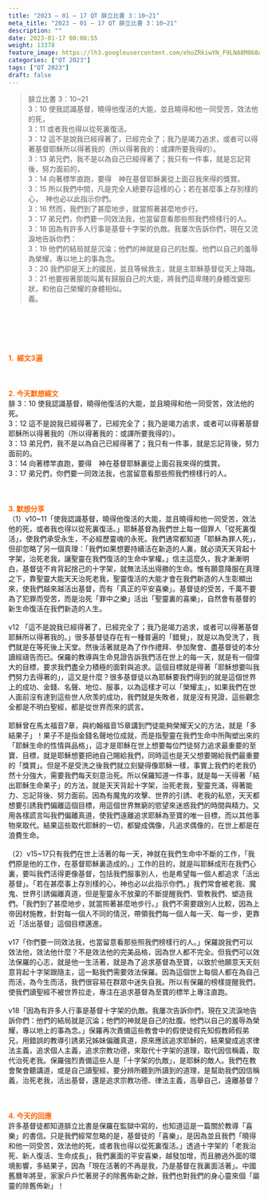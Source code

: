 ```yaml
---
title: "2023 – 01 – 17 QT 腓立比書 3：10~21"
meta_title: "2023 – 01 – 17 QT 腓立比書 3：10~21"
description: ""
date: 2023-01-17 00:00:55
weight: 13378
feature_image: https://lh3.googleusercontent.com/ehoZRkiwYN_F9LNA8M068AYxt73EavCZno-PD1cJRuf5BbSkQVUWr3gNEbt5kSs28Pb_Elg17kSrtf9ybWvojWoMV6I4tPM3vGRGDq6GkKkPdL2Gut4QAIw4-uykKUAtNiKgQKntvsU=w800
categories: ["QT 2023"]
tags: ["QT 2023"]
draft: false
---
```


<blockquote>腓立比書 3：10~21<br />
3：10 使我認識基督，曉得他復活的大能，並且曉得和他一同受苦，效法他的死，<br />
3：11 或者我也得以從死裏復活。<br />
3：12 這不是說我已經得著了，已經完全了；我乃是竭力追求，或者可以得著基督耶穌所以得著我的（所以得著我的：或譯所要我得的）。<br />
3：13 弟兄們，我不是以為自己已經得著了；我只有一件事，就是忘記背後，努力面前的，<br />
3：14 向著標竿直跑，要得　神在基督耶穌裏從上面召我來得的獎賞。<br />
3：15 所以我們中間，凡是完全人總要存這樣的心；若在甚麼事上存別樣的心，　神也必以此指示你們。<br />
3：16 然而，我們到了甚麼地步，就當照著甚麼地步行。<br />
3：17 弟兄們，你們要一同效法我，也當留意看那些照我們榜樣行的人。<br />
3：18 因為有許多人行事是基督十字架的仇敵。我屢次告訴你們，現在又流淚地告訴你們：<br />
3：19 他們的結局就是沉淪；他們的神就是自己的肚腹。他們以自己的羞辱為榮耀，專以地上的事為念。<br />
3：20 我們卻是天上的國民，並且等候救主，就是主耶穌基督從天上降臨。<br />
3：21 他要按著那能叫萬有歸服自己的大能，將我們這卑賤的身體改變形狀，和他自己榮耀的身體相似。<br />
義。</blockquote><br />
&nbsp;<br />
<br />
&nbsp;<br />
<br />
<span style="color: #ff6600;"><strong>1.  經文3遍</strong></span><br />
<br />
&nbsp;<br />
<br />
<span style="color: #ff6600;"><strong>2. 今天默想經文<br />
</strong></span>腓 3：10 使我認識基督，曉得他復活的大能，並且曉得和他一同受苦，效法他的死。<br />
3：12 這不是說我已經得著了，已經完全了；我乃是竭力追求，或者可以得著基督耶穌所以得著我的（所以得著我的：或譯所要我得的）。<br />
3：13 弟兄們，我不是以為自己已經得著了；我只有一件事，就是忘記背後，努力面前的。<br />
3：14 向著標竿直跑，要得　神在基督耶穌裏從上面召我來得的獎賞。<br />
3：17 弟兄們，你們要一同效法我，也當留意看那些照我們榜樣行的人。<br />
<br />
&nbsp;<br />
<br />
<strong><span style="color: #ff6600;">3. 默想分享<br />
</span></strong>（1）v10~11「使我認識基督，曉得他復活的大能，並且曉得和他一同受苦，效法他的死，或者我也得以從死裏復活。」耶穌基督為我們世上每一個罪人「從死裏復活」，使我們承受永生，不必經歷靈魂的永死。我們通常都知道「耶穌為罪人死」，但卻忽略了另一個真理：「我們如果想要持續活在新造的人裏，就必須天天背起十字架，治死老我，讓聖靈在我們復活的生命中掌權。」信主這麼久，我才漸漸明白，基督徒不肯背起捨己的十字架，就無法活出得勝的生命。惟有願意降服在真理之下，靠聖靈大能天天治死老我，聖靈復活的大能才會在我們新造的人生彰顯出來，使我們越來越活出基督，而有「真正的平安喜樂」。基督徒的受苦，千萬不要為了犯罪而受苦，而是治死「罪中之樂」活出「聖靈裏的喜樂」，自然會有基督的新生命復活在我們新造的人生。<br />
<br />
v12 「這不是說我已經得著了，已經完全了；我乃是竭力追求，或者可以得著基督耶穌所以得著我的。」很多基督徒存在有一種普遍的「錯覺」，就是以為受洗了，我們就是在等死後上天堂。然後活著就是為了作作禮拜、參加聚會、盡基督徒的本分讀經禱告而已。保羅的教導與生命見證告訴我們活在世上的每一天，就是有一個偉大的目標，要求我們盡全力積極的面對與追求。這個目標就是得著「耶穌想要叫我們努力去得著的」，這又是什麼？很多基督徒以為耶穌要我們得到的就是這個世界上的成功、金錢、名聲、地位、服事，以為這樣才可以「榮耀主」，如果我們在世人面前沒有達到這些世人欣羡的成功，我們就是失敗者，就是沒有見證，這些觀念全都是不明白聖經，都是從世界而來的謊言。<br />
<br />
耶穌曾在馬太福音7章，與約翰福音15章講到門徒能夠榮耀天父的方法，就是「多結果子」！果子不是指金錢名聲地位成就，而是指聖靈在我們生命中所陶塑出來的「耶穌生命的性情與品格」，這才是耶穌在世上想要每位門徒努力追求最重要的至寶、目標，就是耶穌想要把祂自己賜給我們，同時這也是天父想要賜給我們最重要的「獎賞」。但是不是受洗之後我們就立刻變得像耶穌一樣，事實上我們的老我仍然十分強大，需要我們每天刻意治死。所以保羅知道一件事，就是每一天得著「結出耶穌生命果子」的方法，就是天天背起十字架，治死老我，聖靈充滿，得著能力、忘記背後、努力面前。因為有魔鬼的攻擊、世界的引誘、老我的私慾，天天都想要引誘我們偏離這個目標，用這個世界無窮的慾望來迷惑我們的時間與精力。又用各樣謊言叫我們偏離真道，使我們遠離追求耶穌為至寶的唯一目標，而以其他事物來取代。結果這些取代耶穌的一切，都變成偶像，凡追求偶像的，在世上都是在浪費生命。<br />
<br />
（2）v15~17只有我們在世上活著的每一天，神就在我們生命中不斷的工作，「我們原是他的工作，在基督耶穌裏造成的。」工作的目的，就是叫耶穌成形在我們心裏，要叫我們活得更像基督，包括我們服事別人，也是希望每一個人都追求「活出基督」。「若在甚麼事上存別樣的心，神也必以此指示你們。」我們常會被老我、魔鬼、世界引誘偏離真道，但是聖靈永不放棄的不斷提醒我們、管教我們、塑造我們。「我們到了甚麼地步，就當照著甚麼地步行。」我們不需要跟別人比較，因為上帝因材施教，針對每一個人不同的情況，帶領我們每一個人每一天、每一步，更靠近「活出基督」這個目標邁進。<br />
<br />
v17「你們要一同效法我，也當留意看那些照我們榜樣行的人。」保羅說我們可以效法他，效法他什麼？不是效法他的完美品格，因為世人都不完全。但我們可以效法保羅的心志，就是他一生活著，就是為了追求基督為至寶，以致於他願意天天刻意背起十字架跟隨主，這一點我們需要效法保羅。因為這個世上每個人都在為自己而活，為今生而活，我們很容易在群眾中迷失自我。所以有保羅的榜樣提醒我們，使我們讀聖經不被世界拉走，專注在追求基督為至寶的標竿上專注直跑。<br />
<br />
v18「因為有許多人行事是基督十字架的仇敵。我屢次告訴你們，現在又流淚地告訴你們：他們的結局就是沉淪；他們的神就是自己的肚腹。他們以自己的羞辱為榮耀，專以地上的事為念。」保羅再次責備這些教會中的假使徒假先知假教師假弟兄，用錯誤的教導引誘弟兄姊妹偏離真道，原來應該追求耶穌的，結果變成追求律法主義，追求個人主義，追求宗教功德，來取代十字架的道理，取代因信稱義，取代治死老我。保羅強烈責備這些人是「十字架的仇敵」，是耶穌的敵人。我們在教會聚會聽講道，或是自己讀聖經，要分辨所聽到所讀到的道理，是幫助我們因信稱義，治死老我，活出基督，還是追求宗教功德、律法主義，高舉自己，遠離基督？<br />
<br />
&nbsp;<br />
<br />
<strong style="font-size: inherit;"><span style="color: #ff6600;">4. 今天的回應<br />
</span></strong>許多基督徒都知道腓立比書是保羅在監獄中寫的，也知道這是一篇關於教導「喜樂」的書信。只是我們經常忽略的是，基督徒的「喜樂」，是因為並且我們「曉得和他一同受苦，效法他的死，或者我也得以從死裏復活。」透過十字架的「老我治死、新人復活、生命成長」，我們裏面的平安喜樂，越發加增，而且勝過外面的環境影響，多結果子，因為「現在活著的不再是我，乃是基督在我裏面活著」。中國舊曆年將至，家家戶戶忙著房子的除舊佈新之餘，我們也對我們的身心靈來個「屬靈的除舊佈新」！<br />
<br />
&nbsp;<br />
<br />
&nbsp;<br />
<br />
&nbsp;<br />
<br />
&nbsp;<br />
<br />
&nbsp;
        